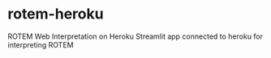 # rotem-heroku
ROTEM Web Interpretation on Heroku 
Streamlit app connected to heroku for interpreting ROTEM
